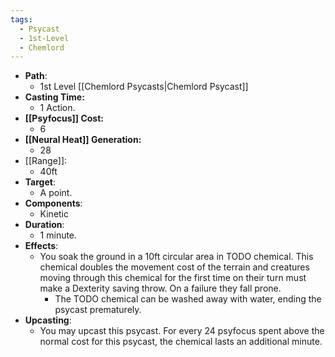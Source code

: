 ```yaml
---
tags:
  - Psycast
  - 1st-Level
  - Chemlord
---
```

- **Path**:
	- 1st Level [[Chemlord Psycasts|Chemlord Psycast]]
- **Casting Time:**
	- 1 Action.
- **[[Psyfocus]] Cost:**
	- 6
- **[[Neural Heat]] Generation:**
	- 28
- [[Range]]:
	- 40ft
- **Target**:
	- A point.
- **Components**:
	- Kinetic
- **Duration**:
	- 1 minute.
- **Effects**:
	- You soak the ground in a 10ft circular area in TODO chemical. This chemical doubles the movement cost of the terrain and creatures moving through this chemical for the first time on their turn must make a Dexterity saving throw. On a failure they fall prone.
		- The TODO chemical can be washed away with water, ending the psycast prematurely.
- **Upcasting**:
	- You may upcast this psycast. For every 24 psyfocus spent above the normal cost for this psycast, the chemical lasts an additional minute.
